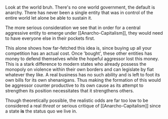 Look at the world bruh.
There's no one world government, the default is anarchy. There has never been a single entity that was in control of the entire world let alone be able to sustain it.

The more serious consideration we see that in order for a central aggressive entity to emerge under [[Anarcho-Capitalism]], they would need to have everyone else in their pockets first.

This alone shows how far-fetched this idea is, since buying up all your competition has an actual cost. Once 'bought', these other entities has money to defend themselves while the hopeful aggressor lost this money. 
This is a stark difference to modern states who already possess the monopoly on violence within their own borders and can legislate by fiat whatever they like.
A real business has no such ability and is left to foot its own bills for its own shenanigans.
Thus making the formation of this would be aggressor counter productive to its own cause as its attempt to strengthen its position necessitates that it strengthens others.

Though theoretically possible, the realistic odds are far too low to be considered a real _threat_ or serious critique of [[Anarcho-Capitalism]] since a state **is** the status quo we live in.

